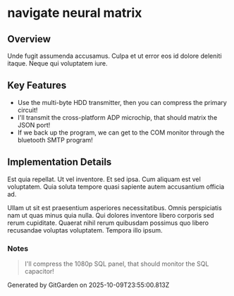 # navigate neural matrix

## Overview
Unde fugit assumenda accusamus. Culpa et ut error eos id dolore deleniti itaque. Neque qui voluptatem iure.

## Key Features
- Use the multi-byte HDD transmitter, then you can compress the primary circuit!
- I'll transmit the cross-platform ADP microchip, that should matrix the JSON port!
- If we back up the program, we can get to the COM monitor through the bluetooth SMTP program!

## Implementation Details
Est quia repellat. Ut vel inventore. Et sed ipsa. Cum aliquam est vel voluptatem. Quia soluta tempore quasi sapiente autem accusantium officia ad.
 Ullam ut sit est praesentium asperiores necessitatibus. Omnis perspiciatis nam ut quas minus quia nulla. Qui dolores inventore libero corporis sed rerum cupiditate. Quaerat nihil rerum quibusdam possimus quo libero recusandae voluptas voluptatem. Tempora illo ipsum.

### Notes
> I'll compress the 1080p SQL panel, that should monitor the SQL capacitor!

Generated by GitGarden on 2025-10-09T23:55:00.813Z